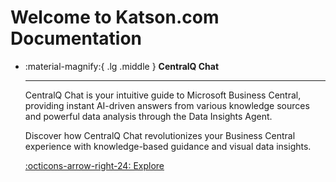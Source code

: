 # Welcome to Katson.com Documentation

<div class="grid cards" markdown>

-   :material-magnify:{ .lg .middle } __CentralQ Chat__

    ---
    CentralQ Chat is your intuitive guide to Microsoft Business Central, providing instant AI-driven answers from various knowledge sources and powerful data analysis through the Data Insights Agent.
    
    Discover how CentralQ Chat revolutionizes your Business Central experience with knowledge-based guidance and visual data insights.

    [:octicons-arrow-right-24: Explore](centralq-chat/index.md)

</div>
